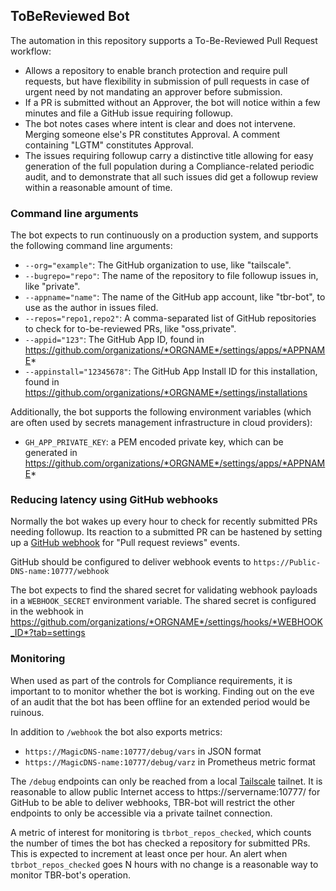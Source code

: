 ## ToBeReviewed Bot

The automation in this repository supports a To-Be-Reviewed Pull Request workflow:
+ Allows a repository to enable branch protection and require pull
  requests, but have flexibility in submission of pull requests in
  case of urgent need by not mandating an approver before submission.
+ If a PR is submitted without an Approver, the bot will notice
  within a few minutes and file a GitHub issue requiring followup.
+ The bot notes cases where intent is clear and does not intervene. Merging
  someone else's PR constitutes Approval. A comment containing "LGTM"
  constitutes Approval.
+ The issues requiring followup carry a distinctive title allowing for
  easy generation of the full population during a Compliance-related
  periodic audit, and to demonstrate that all such issues did get
  a followup review within a reasonable amount of time.


### Command line arguments
The bot expects to run continuously on a production system, and
supports the following command line arguments:
- `--org="example"`: The GitHub organization to use, like "tailscale".
- `--bugrepo="repo"`: The name of the repository to file followup issues in, like "private".
- `--appname="name"`: The name of the GitHub app account, like "tbr-bot", to use as the
  author in issues filed.
- `--repos="repo1,repo2"`: A comma-separated list of GitHub repositories to check for
  to-be-reviewed PRs, like "oss,private".
- `--appid="123"`: The GitHub App ID, found in https://github.com/organizations/*ORGNAME*/settings/apps/*APPNAME*
- `--appinstall="12345678"`: The GitHub App Install ID for this installation, found in
  https://github.com/organizations/*ORGNAME*/settings/installations

Additionally, the bot supports the following environment variables (which are often used
by secrets management infrastructure in cloud providers):
- `GH_APP_PRIVATE_KEY`: a PEM encoded private key, which can be generated in
  https://github.com/organizations/*ORGNAME*/settings/apps/*APPNAME*


### Reducing latency using GitHub webhooks
Normally the bot wakes up every hour to check for recently submitted PRs needing
followup. Its reaction to a submitted PR can be hastened by setting up a 
[GitHub webhook](https://docs.github.com/en/developers/webhooks-and-events/webhooks/about-webhooks)
for "Pull request reviews" events.

GitHub should be configured to deliver webhook events to `https://Public-DNS-name:10777/webhook`

The bot expects to find the shared secret for validating webhook payloads in a `WEBHOOK_SECRET`
environment variable. The shared secret is configured in the webhook in
https://github.com/organizations/*ORGNAME*/settings/hooks/*WEBHOOK_ID*?tab=settings


### Monitoring
When used as part of the controls for Compliance requirements, it is important to 
to monitor whether the bot is working. Finding out on the eve of an audit that the
bot has been offline for an extended period would be ruinous.

In addition to `/webhook` the bot also exports metrics:
- `https://MagicDNS-name:10777/debug/vars` in JSON format
- `https://MagicDNS-name:10777/debug/varz` in Prometheus metric format

The `/debug` endpoints can only be reached from a local [Tailscale](https://tailscale.com)
tailnet. It is reasonable to allow public Internet access to https://servername:10777/
for GitHub to be able to deliver webhooks, TBR-bot will restrict the other endpoints to
only be accessible via a private tailnet connection.

A metric of interest for monitoring is `tbrbot_repos_checked`, which counts the number of times
the bot has checked a repository for submitted PRs. This is expected to increment at least once
per hour.  An alert when `tbrbot_repos_checked` goes N hours with no change is a reasonable way
to monitor TBR-bot's operation.
